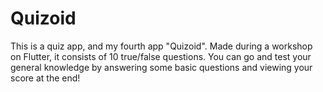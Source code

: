 # Quizoid
This is a quiz app, and my fourth app "Quizoid". Made during a workshop on Flutter, it consists of 10 true/false questions. You can go and test your general knowledge by answering some basic questions and viewing your score at the end!

